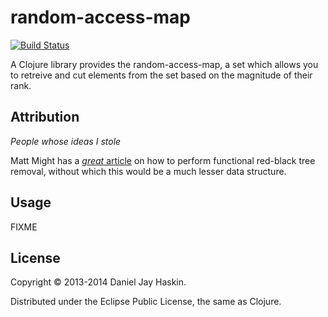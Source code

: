# random-access-map

[![Build Status](https://travis-ci.org/djhaskin987/random-access-map.png)](https://travis-ci.org/djhaskin987/random-access-map)

A Clojure library provides the random-access-map, a set which allows you to retreive
and cut elements from the set based on the magnitude of their rank.

## Attribution
_People whose ideas I stole_

Matt Might has a [_great_ article](http://matt.might.net/articles/red-black-delete/)
on how to perform functional red-black tree removal, without which this would
be a much lesser data structure.



## Usage

FIXME

## License

Copyright © 2013-2014 Daniel Jay Haskin.

Distributed under the Eclipse Public License, the same as Clojure.
